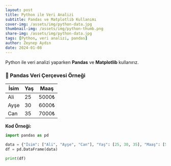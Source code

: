 ```yaml
---
layout: post
title: Python ile Veri Analizi
subtitle: Pandas ve Matplotlib Kullanımı
cover-img: /assets/img/python-data.jpg
thumbnail-img: /assets/img/python-thumb.png
share-img: /assets/img/python-data.jpg
tags: [Python, veri analizi, pandas]
author: Zeynep Aydın
date: 2024-01-08
---
```


Python ile veri analizi yaparken **Pandas** ve **Matplotlib** kullanırız.

### **📌 Pandas Veri Çerçevesi Örneği**
| İsim  | Yaş | Maaş  |
|-------|----|-------|
| Ali   | 25 | 5000₺ |
| Ayşe  | 30 | 6000₺ |
| Can   | 35 | 7000₺ |

**Kod Örneği:**
```python
import pandas as pd

data = {"İsim": ["Ali", "Ayşe", "Can"], "Yaş": [25, 30, 35], "Maaş": [5000, 6000, 7000]}
df = pd.DataFrame(data)

print(df)
